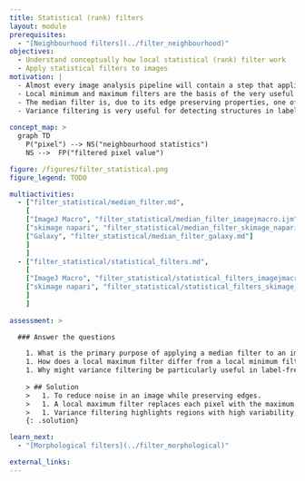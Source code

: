 ```yaml
---
title: Statistical (rank) filters
layout: module
prerequisites:
  - "[Neighbourhood filters](../filter_neighbourhood)"
objectives:
  - Understand conceptually how local statistical (rank) filter work
  - Apply statistical filters to images
motivation: |
  - Almost every image analysis pipeline will contain a step that applies local statistical filters.
  - Local minimum and maximum filters are the basis of the very useful class of morpholoical filters.
  - The median filter is, due to its edge preserving properties, one of the most popular filters for reducing noise in microscopy images.
  - Variance filtering is very useful for detecting structures in label free microscopy such as transmission LM or EM. 
  
concept_map: >
  graph TD
    P("pixel") --> NS("neighbourhood statistics")
    NS -->  FP("filtered pixel value")

figure: /figures/filter_statistical.png
figure_legend: TODO

multiactivities:
  - ["filter_statistical/median_filter.md", 
    [
    ["ImageJ Macro", "filter_statistical/median_filter_imagejmacro.ijm"], 
    ["skimage napari", "filter_statistical/median_filter_skimage_napari.py"],
    ["Galaxy", "filter_statistical/median_filter_galaxy.md"]
    ]
    ]
  - ["filter_statistical/statistical_filters.md", 
    [
    ["ImageJ Macro", "filter_statistical/statistical_filters_imagejmacro.ijm"], 
    ["skimage napari", "filter_statistical/statistical_filters_skimage_napari.py"]
    ]
    ]
  
assessment: >

  ### Answer the questions

    1. What is the primary purpose of applying a median filter to an image?
    1. How does a local maximum filter differ from a local minimum filter in terms of the output pixel values?
    1. Why might variance filtering be particularly useful in label-free microscopy?
    
    > ## Solution
    >   1. To reduce noise in an image while preserving edges.
    >   1. A local maximum filter replaces each pixel with the maximum value in its neighborhood, while a local minimum filter replaces it with the minimum value.
    >   1. Variance filtering highlights regions with high variability, which can help detect structures in label-free microscopy such as transmission light microscopy or electron microscopy.
    {: .solution}

learn_next:
  - "[Morphological filters](../filter_morphological)"

external_links:
---
```


